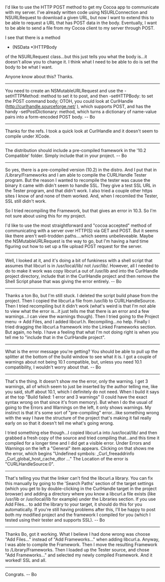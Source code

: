 I'd like to use the HTTP POST method to get my Cocoa app to communicate with my server.  I've already written code using NSURLConnection and NSURLRequest to download a given URL, but now I want to extend this to be able to request a URL that has POST data in the body.  Eventually, I want to be able to send a file from my Cocoa client to my server through POST.

I see that there is a method 
    
- (NSData *)HTTPBody


of the NSURLRequest class...but this just tells you what the body is...it doesn't allow you to change it.  I think what I need to be able to do is set the body to be what I want.

Anyone know about this?  Thanks.

----

You need to create an NSMutableURLRequest and use the -setHTTPMethod: method to set it to post, and then -setHTTPBody: to set the POST command body; OTOH, you could look at CurlHandle (http://curlhandle.sourceforge.net/ ), which supports POST, and has the handy -setPostDictionary: method, which turns a dictionary of name-value pairs into a form-encoded POST body.  -- Bo

----

Thanks for the refs.  I took a quick look at CurlHandle and it doesn't seem to compile under XCode.

----

The distribution should include a pre-compiled framework in the '10.2 Compatible' folder.  Simply include that in your project. -- Bo

----

So yes, there is a pre-compiled version (10.2) in the distro.  And I put that in /Library/Frameworks and I am able to compile the CURLHandle Tester program.  But the reason I wanted to recompile the tester was cause the binary it came with didn't seem to handle SSL.  They give a test SSL URL in the Tester program, and that didn't work.  I also tried a couple other https sites I know of and none of them worked. And, when I recomiled the Tester, SSL still didn't work.

So I tried recompiling the Framework, but that gives an error in 10.3.  So I'm not sure about using this for my project.

I'd like to use the most straightforward and "cocoa accepted" method of communicating with a server over HTTP(S) via GET and POST.  But it seems like there aren't well-trodden paths....which seems unbelieveable.  Maybe the NSMutableURLRequest is the way to go, but I'm having a hard time figuring out how to set up a file upload POST request for the server.

----

Well, I looked at it, and it's doing a bit of funkiness with a shell script  that assumes that libcurl is in /usr/local/lib/ not /usr/lib/.  However, all I needed to do to make it work was copy libcurl.a out of /usr/lib and into the CurlHandle project directory, include that in the CurlHandle project and then remove the Shell Script phase that was giving the error entirely.  -- Bo

----

Thanks a ton Bo, but I'm still stuck.  I deleted the script build phase from the project.  Then I copied the libcurl.a file from /usr/lib to CURLHandleSource.  Then I tried recompiling but it didn't work (what's weird is that I'm not able to view what the error is...it just tells me that there is an error and a few warnings...I can view the warnings though).  Then I tried going to the Project menu -> Add Files, and I added libcurl.h.  Recompiling...no help.  Finally I tried dragging the libcurl.a framework into the Linked Frameworks section.  But again, no help.  I have a feeling that what I'm not doing right is when you tell me to "include that in the CurlHandle project".

----

What is the error message you're getting?  You should be able to pull up the splitter at the bottom of the build window to see what it is.  I got a couple of warnings about not being 10.1 compatible, but, unless you need 10.1 compatibility, I wouldn't worry about that.  -- Bo

----

That's the thing. It doesn't show me the error, only the warning.  I get 3 warnings, all of which seem to just be inserted by the author telling me, like you said, stuff about 10.1, which I definitely do not need.  When I build it says at the top "Build failed: 1 error and 3 warnings" (I could have the exact syntax wrong on that since it's from memory).  But when I do the usual of going to the Errors and Warnings on the left, it only shows warnings.  My instinct is that it's some sort of "pre-compiling" error...like something wrong with the way I have the structure of the project that's making it fail really early on so that it doesn't tell me what's going wrong.

I tried something else though...I copied libcurl.a into /usr/local/lib/ and then grabbed a fresh copy of the source and tried compiling that...and this time it compiled for a longer time and I did get a visible error.  Under Errors and Warnings on the left a "General" item appears.  Clicking on that shows me the error, which begins "Undefined symbols: _Curl_freeaddrinfo _Curl_global_host_cache_dtor ..."  The Location of the error is "CURLHandleSource:0".

----

That's telling you that the linker can't find the libcurl.a library.  You can fix this manually by going to the 'Search Paths' section of the target settings (which you get to by double-clicking in the CurlHandle target in the project browser) and adding a directory where you know a libcurl.a file exists (like /usr/lib or /usr/local/lib for example) under the Libraries section.  If you use Add Files... to add the library to your target, it should do this for you automatically.  If you're still having problems after this, I'll be happy to post both my modified project and the framework I compiled for you (which I tested using their tester and supports SSL).  -- Bo

----

Thanks Bo, got it working.  What I believe I had done wrong was choose "Add Files..." instead of "Add Frameworks..." when adding libcurl.a.  Anyway, I was able to compile the Framework.  Then I move the resulting Framework to /Library/Frameworks. Then I loaded up the Tester source, and chose "Add Frameworks..." and selected my newly compiled Framework.  And it worked!  SSL and all.

----

Congrats.  -- Bo
